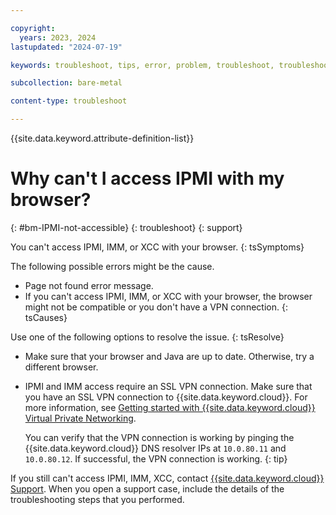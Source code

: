 ```yaml
---

copyright:
  years: 2023, 2024
lastupdated: "2024-07-19"

keywords: troubleshoot, tips, error, problem, troubleshoot, troubleshooting

subcollection: bare-metal

content-type: troubleshoot

---
```


{{site.data.keyword.attribute-definition-list}}

# Why can't I access IPMI with my browser?
{: #bm-IPMI-not-accessible}
{: troubleshoot}
{: support}

You can't access IPMI, IMM, or XCC with your browser.
{: tsSymptoms}

The following possible errors might be the cause.

* Page not found error message.
* If you can't access IPMI, IMM, or XCC with your browser, the browser might not be compatible or you don't have a VPN connection.
{: tsCauses}

Use one of the following options to resolve the issue.
{: tsResolve}

* Make sure that your browser and Java are up to date. Otherwise, try a different browser.

* IPMI and IMM access require an SSL VPN connection. Make sure that you have an SSL VPN connection to {{site.data.keyword.cloud}}. For more information, see [Getting started with {{site.data.keyword.cloud}} Virtual Private Networking](/docs/iaas-vpn?topic=iaas-vpn-getting-started).

   You can verify that the VPN connection is working by pinging the {{site.data.keyword.cloud}} DNS resolver IPs at `10.0.80.11` and `10.0.80.12`. If successful, the VPN connection is working.
   {: tip}

If you still can't access IPMI, IMM, XCC, contact [{{site.data.keyword.cloud}} Support](/docs/get-support?topic=get-support-using-avatar). When you open a support case, include the details of the troubleshooting steps that you performed.
